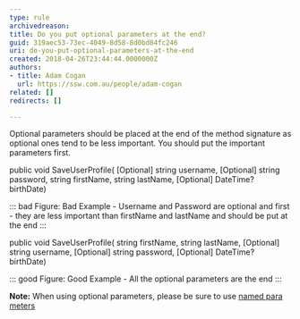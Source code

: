 ```yaml
---
type: rule
archivedreason: 
title: Do you put optional parameters at the end?
guid: 319aec53-73ec-4049-8d58-8d0bd84fc246
uri: do-you-put-optional-parameters-at-the-end
created: 2018-04-26T23:44:44.0000000Z
authors:
- title: Adam Cogan
  url: https://ssw.com.au/people/adam-cogan
related: []
redirects: []

---
```


Optional parameters should be placed at the end of the method signature as optional ones tend to be less important. You should put the important parameters first.


<!--endintro-->

public void SaveUserProfile(
[Optional] string username,
[Optional] string password,
string firstName,
string lastName, 
[Optional] DateTime? birthDate)


::: bad
Figure: Bad Example - Username and Password are optional and first - they are less important than firstName and lastName and should be put at the end
:::




public void SaveUserProfile(
string firstName,
string lastName, 
[Optional] string username,
[Optional] string password,
[Optional] DateTime? birthDate)


::: good
Figure: Good Example - All the optional parameters are the end
:::




**Note:** When using optional parameters, please be sure to use [named para meters](/when-to-use-named-parameters)
